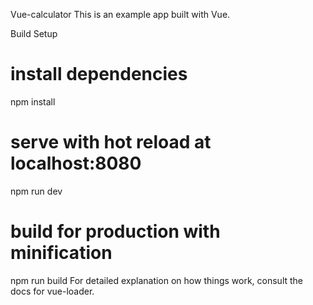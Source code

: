 Vue-calculator
This is an example app built with Vue.

Build Setup
# install dependencies
npm install

# serve with hot reload at localhost:8080
npm run dev

# build for production with minification
npm run build
For detailed explanation on how things work, consult the docs for vue-loader.
